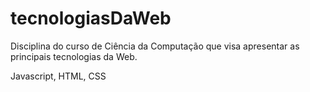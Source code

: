 # tecnologiasDaWeb

Disciplina do curso de Ciência da Computação que visa apresentar as principais tecnologias da Web.

Javascript, HTML, CSS

